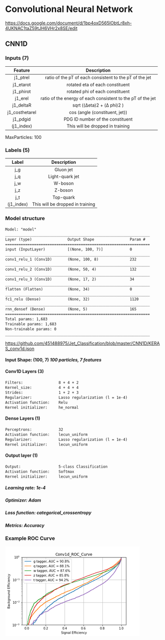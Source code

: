 # Convolutional Neural Network
https://docs.google.com/document/d/1bp4oxD565IObtLr8xh-4UKNAC1taZ59tJH6VHr2x8SE/edit
## CNN1D

### Inputs (7)

Feature|Description
:--:|:--:
j1_ptrel|ratio of the pT of each consistent to the pT of the jet
j1_etarot|rotated eta of each constituent
j1_phirot|rotated phi of each constituent
j1_erel|ratio of the energy of each consistent to the pT of the jet
j1_deltaR|sqrt ((Δeta)2 + (Δ phi)2 )
j1_costhetarel|cos (angle (constituent, jet))
j1_pdgid|PDG ID number of the constituent
(j1_index)|This will be dropped in training
MaxParticles: 100

### Labels (5)

Label|Description
:--:|:--:
j_g|Gluon jet
j_q|Light-quark jet
j_w|W-boson
j_z|Z-boson
j_t|Top-quark
(j1_index)|This will be dropped in training

### Model structure

    Model: "model"
    _________________________________________________________________
    Layer (type)                Output Shape                Param #   
    =================================================================
    input (InputLayer)          [(None, 100, 7)]            0         
    _________________________________________________________________
    conv1_relu_1 (Conv1D)       (None, 100, 8)              232       
    _________________________________________________________________
    conv1_relu_2 (Conv1D)       (None, 50, 4)               132       
    _________________________________________________________________
    conv1_relu_3 (Conv1D)       (None, 17, 2)               34        
    _________________________________________________________________
    flatten (Flatten)           (None, 34)                  0         
    _________________________________________________________________
    fc1_relu (Dense)            (None, 32)                  1120      
    _________________________________________________________________
    rnn_densef (Dense)          (None, 5)                   165       
    =================================================================
    Total params: 1,683
    Trainable params: 1,683
    Non-trainable params: 0
    _________________________________________________________________

<https://github.com/451488975/Jet_Classification/blob/master/CNN1D/KERAS_conv1d.json>

#### Input Shape: (100, 7) *100 particles, 7 features*

#### Conv1D Layers (3)

    Filters:                8 + 4 + 2
    Kernel_size:            4 + 4 + 4
    Strides:                1 + 2 + 3
    Regularizer:            Lasso regularization (l = 1e-4)
    Activation function:    Relu
    Kernel initializer:     he_normal

#### Dense Layers (1)

    Perceptrons:            32
    Activation function:    lecun_uniform
    Regularizer:            Lasso regularization (l = 1e-4)
    Kernel initializer:     lecun_uniform

#### Output layer (1)

    Output:                 5-class Classification
    Activation function:    Softmax
    Kernel initializer:     lecun_uniform

##### Learning rate:         1e-4

##### Optimizer:             Adam

##### Loss function:         categorical_crossentropy

##### Metrics:               Accuracy

### Example ROC Curve

![Conv1D ROC Curve](https://github.com/451488975/Jet_Classification/raw/master/CNN1D/Conv1d_ROC.png "Conv1D ROC Curve")
